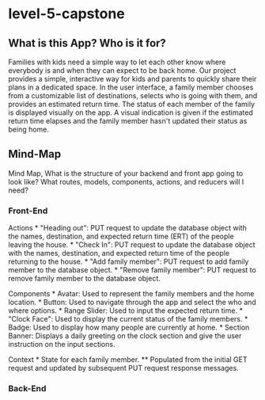 # level-5-capstone

## What is this App? Who is it for?

Families with kids need a simple way to let each other know where everybody is and when they can expect to be back home.  Our project provides a simple, interactive way for kids and parents to quickly share their plans in a dedicated space.  In the user interface, a family member chooses from a customizable list of destinations, selects who is going with them, and provides an estimated return time.  The status of each member of the family is displayed visually on the app.  A visual indication is given if the estimated return time elapses and the family member hasn't updated their status as being home.


## Mind-Map
Mind Map, What is the structure of your backend and front app going to look like? What routes, models, components, actions, and reducers will I need?


### Front-End
  Actions
    * "Heading out":  PUT request to update the database object with the names, destination, and expected return time (ERT) of the people leaving the house.
    * "Check In": PUT request to update the database object with the names, destination, and expected return time of the people returning to the house.
    * "Add family member": PUT request to add family member to the database object.
    * "Remove family member": PUT request to remove family member to the database object.
    
   Components
    * Avatar: Used to represent the family members and the home location.
    * Button: Used to navigate through the app and select the who and where options.
    * Range Slider: Used to input the expected return time.
    * "Clock Face": Used to display the current status of the family members.
    * Badge: Used to display how many people are currently at home.
    * Section Banner: Displays a daily greeting on the clock section and give the user instruction on the input sections.
   
  Context
    * State for each family member.
      ** Populated from the initial GET request and updated by subsequent PUT request response messages.

### Back-End
